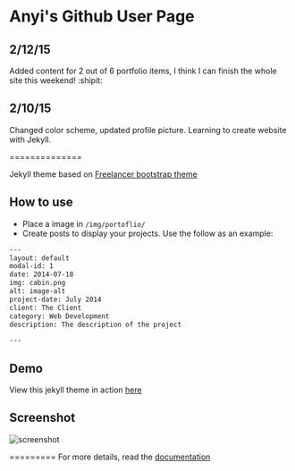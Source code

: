 Anyi's Github User Page
=========================
## 2/12/15
Added content for 2 out of 6 portfolio items, I think I can finish the whole site this weekend! :shipit:

## 2/10/15
 
Changed color scheme, updated profile picture. Learning to create website with Jekyll.



==============



Jekyll theme based on [Freelancer bootstrap theme ](http://startbootstrap.com/templates/freelancer/)

## How to use
 - Place a image in `/img/portoflio/`
 - Create posts to display your projects. Use the follow as an example:
```txt
---
layout: default
modal-id: 1
date: 2014-07-18
img: cabin.png
alt: image-alt
project-date: July 2014
client: The Client
category: Web Development
description: The description of the project

---
```

## Demo
View this jekyll theme in action [here](https://jeromelachaud.github.io/freelancer-theme)

## Screenshot
![screenshot](http://guoanyi.com/wp-content/uploads/2015/02/Jekyll-Screencast-785x369.png)

=========
For more details, read the [documentation](http://jekyllrb.com/)
